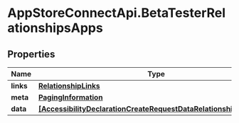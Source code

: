 # AppStoreConnectApi.BetaTesterRelationshipsApps

## Properties

Name | Type | Description | Notes
------------ | ------------- | ------------- | -------------
**links** | [**RelationshipLinks**](RelationshipLinks.md) |  | [optional] 
**meta** | [**PagingInformation**](PagingInformation.md) |  | [optional] 
**data** | [**[AccessibilityDeclarationCreateRequestDataRelationshipsAppData]**](AccessibilityDeclarationCreateRequestDataRelationshipsAppData.md) |  | [optional] 


